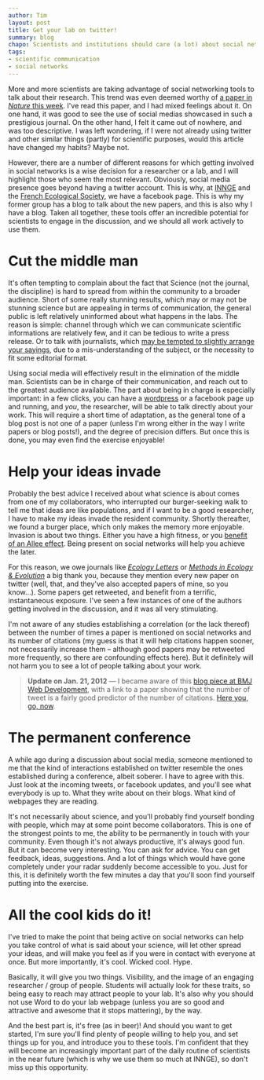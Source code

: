 ```yaml
---
author: Tim
layout: post
title: Get your lab on twitter!
summary: blog
chapo: Scientists and institutions should care (a lot) about social networks.
tags:
- scientific communication
- social networks
---
```


More and more scientists are taking advantage of social networking tools to talk about their research. This trend was even deemed worthy of [a paper in
*Nature* this week](http://www.nature.com/naturejobs/science/articles/10.1038/nj7371-141a). I've read this paper, and I had mixed feelings about it. On one hand, it was good to see the use of social medias showcased in such a prestigious journal. On the other hand, I felt it came out of nowhere, and was too descriptive. I was left wondering, if I were not already using twitter and other similar things (partly) for scientific purposes, would this article have changed my habits? Maybe not.

However, there are a number of different reasons for which getting involved in
social networks is a wise decision for a researcher or a lab, and I will
highlight those who seem the most relevant. Obviously, social media presence
goes beyond having a twitter account. This is why, at
[INNGE](http://twitter.com/#!/INNGEcologist) and the [French Ecological
Society](http://www.sfecologie.org/), we have a facebook page. This is why my
former group has a blog to talk about the new papers, and this is also why I
have a blog. Taken all together, these tools offer an incredible potential for
scientists to engage in the discussion, and we should all work actively to use
them.

# Cut the middle man

It's often tempting to complain about the fact that Science (not the journal,
the discipline) is hard to spread from within the community to a broader
audience. Short of some really stunning results, which may or may not be
stunning science but are appealing in terms of communication, the general
public is left relatively uninformed about what happens in the labs. The
reason is simple: channel through which we can communicate scientific
informations are relatively few, and it can be tedious to write a press
release. Or to talk with journalists, which [may be tempted to slightly
arrange your sayings](http://cscs.umich.edu/~crshalizi/weblog/838.html), due
to a mis-understanding of the subject, or the necessity to fit some editorial
format.

Using social media will effectively result in the elimination of the middle man. Scientists can be in charge of their communication, and reach out to the greatest audience available. The part about being in charge is especially important: in a few clicks, you can have a [wordpress](http://wordpress.com/) or a facebook page up and running, and _you_, the researcher, will be able to talk directly about your work. This will require a short time of adaptation, as the general tone of a blog post is not one of a paper (unless I'm wrong either in the way I write papers or blog posts!), and the degree of precision differs. But once this is done, you may even find the exercise enjoyable!

# Help your ideas invade

Probably the best advice I received about what science is about comes from one of my collaborators, who interrupted our burger-seeking walk to tell me that ideas are like populations, and if I want to be a good researcher, I have to make my ideas invade the resident community. Shortly thereafter, we found a burger place, which only makes the memory more enjoyable. Invasion is about two things. Either you have a high fitness, or you [benefit of an Allee effect](http://en.wikipedia.org/wiki/Allee_effect). Being present on social networks will help you achieve the later.

For this reason, we owe journals like _[Ecology Letters](http://api.twitter.com/#!/ecologyletters)_ or _[Methods in Ecology & Evolution](http://twitter.com/#!/methodsecolevol)_ a big thank you, because they mention every new paper on twitter (well, that, and they've also accepted papers of mine, so you know...). Some papers get retweeted, and benefit from a terrific, instantaneous exposure. I've seen a few instances of one of the authors getting involved in the discussion, and it was all very stimulating.

I'm not aware of any studies establishing a correlation (or the lack thereof) between the number of times a paper is mentioned on social networks and its number of citations (my guess is that it will help citations happen sooner, not necessarily increase them – although good papers may be retweeted more frequently, so there are confounding effects here). But it definitely will not harm you to see a lot of people talking about your work.

> **Update on Jan. 21, 2012** — I became aware of this [blog piece at BMJ Web Development](http://blogs.bmj.com/bmj-journals-development-blog/2012/01/06/twimpact-factors-can-tweets-really-predict-citations/), with a link to a paper showing that the number of tweet is a fairly good predictor of the number of citations. [Here you, go, now](http://twitter.com/signup).

# The permanent conference

A while ago during a discussion about social media, someone mentioned to me
that the kind of interactions established on twitter resemble the ones
established during a conference, albeit soberer. I have to agree with this.
Just look at the incoming tweets, or facebook updates, and you'll see what
everybody is up to. What they write about on their blogs. What kind of
webpages they are reading.

It's not necessarily about science, and you'll probably find yourself bonding
with people, which may at some point become collaborators. This is one of the
strongest points to me, the ability to be permanently in touch with your
community. Even though it's not always productive, it's always good fun. But
it can become very interesting. You can ask for advice. You can get feedback,
ideas, suggestions. And a lot of things which would have gone completely under
your radar suddenly become accessible to you. Just for this, it is definitely
worth the few minutes a day that you'll soon find yourself putting into the
exercise.

# All the cool kids do it!

I've tried to make the point that being active on social networks can help you
take control of what is said about your science, will let other spread your
ideas, and will make you feel as if you were in contact with everyone at once.
But more importantly, it's cool. Wicked cool. Hype.

Basically, it will give you two things. Visibility, and the image of an
engaging researcher / group of people. Students will actually look for these
traits, so being easy to reach may attract people to your lab. It's also why
you should not use Word to do your lab webpage (unless you are so good and
attractive and awesome that it stops mattering), by the way.

And the best part is, it's free (as in beer)! And should you want to get
started, I'm sure you'll find plenty of people willing to help you, and set
things up for you, and introduce you to these tools. I'm confident that they
will become an increasingly important part of the daily routine of scientists
in the near future (which is why we use them so much at INNGE), so don't miss
up this opportunity.

